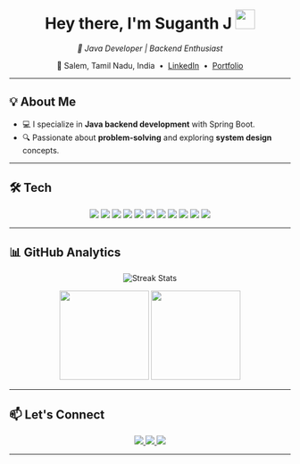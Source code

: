 <!-- GitHub Profile README for Suganth46 -->

<h1 align="center">
  Hey there, I'm Suganth J <img src="https://media.giphy.com/media/hvRJCLFzcasrR4ia7z/giphy.gif" width="35px" />
</h1>

<p align="center">
  <em>🚀 Java Developer | Backend Enthusiast </em>
</p>

<p align="center">
  📍 Salem, Tamil Nadu, India &nbsp;•&nbsp;
  <a href="https://www.linkedin.com/in/suganth-j-3507b2293" target="_blank">LinkedIn</a> &nbsp;•&nbsp;
  <a href="https://suganth46.netlify.app/" target="_blank">Portfolio</a>
</p>

---

## 💡 About Me

- 💻 I specialize in **Java backend development** with Spring Boot.  
- 🔍 Passionate about **problem-solving** and exploring **system design** concepts.  
---

## 🛠 Tech 

<p align="center">
  <img src="https://img.shields.io/badge/Java-ED8B00?style=for-the-badge&logo=openjdk&logoColor=white" />
  <img src="https://img.shields.io/badge/Python-3776AB?style=for-the-badge&logo=python&logoColor=white" />
  <img src="https://img.shields.io/badge/C-00599C?style=for-the-badge&logo=c&logoColor=white" />
  <img src="https://img.shields.io/badge/Spring%20Boot-6DB33F?style=for-the-badge&logo=springboot&logoColor=white" />
  <img src="https://img.shields.io/badge/MySQL-4479A1?style=for-the-badge&logo=mysql&logoColor=white" />
  <img src="https://img.shields.io/badge/MongoDB-4EA94B?style=for-the-badge&logo=mongodb&logoColor=white" />
  <img src="https://img.shields.io/badge/PostgreSQL-316192?style=for-the-badge&logo=postgresql&logoColor=white" />
  <img src="https://img.shields.io/badge/HTML5-E34F26?style=for-the-badge&logo=html5&logoColor=white" />
  <img src="https://img.shields.io/badge/CSS3-1572B6?style=for-the-badge&logo=css3&logoColor=white" />
  <img src="https://img.shields.io/badge/Git-F05032?style=for-the-badge&logo=git&logoColor=white" />
  <img src="https://img.shields.io/badge/Postman-FF6C37?style=for-the-badge&logo=postman&logoColor=white" />
</p>

---

## 📊 GitHub Analytics

<p align="center">
  <img src="https://github-readme-streak-stats.herokuapp.com/?user=Suganth46&theme=dark" alt="Streak Stats" />
</p>

<p align="center">
  <img src="https://github-readme-stats.vercel.app/api?username=Suganth46&show_icons=true&theme=dark&count_private=true" height="160" />
  <img src="https://github-readme-stats.vercel.app/api/top-langs/?username=Suganth46&layout=compact&theme=dark" height="160" />
</p>

---



## 📫 Let's Connect

<p align="center">
  <a href="https://www.linkedin.com/in/suganth-j-3507b2293" target="_blank">
    <img src="https://img.shields.io/badge/LinkedIn-0077B5?style=for-the-badge&logo=linkedin&logoColor=white" />
  </a>
  <a href="mailto:suganthj.dev@gmail.com">
    <img src="https://img.shields.io/badge/Email-D14836?style=for-the-badge&logo=gmail&logoColor=white" />
  </a>
  <a href="https://suganth46.netlify.app/" target="_blank">
    <img src="https://img.shields.io/badge/Portfolio-000000?style=for-the-badge&logo=About.me&logoColor=white" />
  </a>
</p>

---
